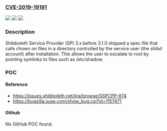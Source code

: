 ### [CVE-2019-19191](https://cve.mitre.org/cgi-bin/cvename.cgi?name=CVE-2019-19191)
![](https://img.shields.io/static/v1?label=Product&message=n%2Fa&color=blue)
![](https://img.shields.io/static/v1?label=Version&message=n%2Fa&color=blue)
![](https://img.shields.io/static/v1?label=Vulnerability&message=n%2Fa&color=brighgreen)

### Description

Shibboleth Service Provider (SP) 3.x before 3.1.0 shipped a spec file that calls chown on files in a directory controlled by the service user (the shibd account) after installation. This allows the user to escalate to root by pointing symlinks to files such as /etc/shadow.

### POC

#### Reference
- https://issues.shibboleth.net/jira/browse/SSPCPP-874
- https://bugzilla.suse.com/show_bug.cgi?id=1157471

#### Github
No GitHub POC found.

